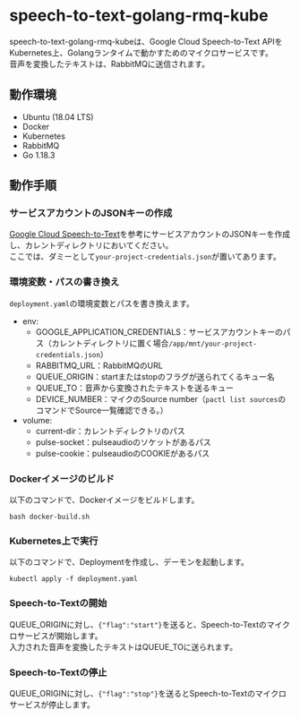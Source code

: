 # speech-to-text-golang-rmq-kube
speech-to-text-golang-rmq-kubeは、Google Cloud Speech-to-Text APIをKubernetes上、Golangランタイムで動かすためのマイクロサービスです。  
音声を変換したテキストは、RabbitMQに送信されます。

## 動作環境
- Ubuntu (18.04 LTS)
- Docker
- Kubernetes
- RabbitMQ
- Go 1.18.3

## 動作手順
### サービスアカウントのJSONキーの作成
[Google Cloud Speech-to-Text](https://cloud.google.com/speech-to-text/docs/before-you-begin?hl=ja)を参考にサービスアカウントのJSONキーを作成し、カレントディレクトリにおいてください。  
ここでは、ダミーとして`your-project-credentials.json`が置いてあります。

### 環境変数・パスの書き換え
`deployment.yaml`の環境変数とパスを書き換えます。

- env:
	- GOOGLE_APPLICATION_CREDENTIALS：サービスアカウントキーのパス（カレントディレクトリに置く場合`/app/mnt/your-project-credentials.json`）
	- RABBITMQ_URL：RabbitMQのURL
	- QUEUE_ORIGIN：startまたはstopのフラグが送られてくるキュー名
	- QUEUE_TO：音声から変換されたテキストを送るキュー
	- DEVICE_NUMBER：マイクのSource number（`pactl list sources`のコマンドでSource一覧確認できる。）
- volume:
	- current-dir：カレントディレクトリのパス
	- pulse-socket：pulseaudioのソケットがあるパス
	- pulse-cookie：pulseaudioのCOOKIEがあるパス

### Dockerイメージのビルド
以下のコマンドで、Dockerイメージをビルドします。
```
bash docker-build.sh
```

### Kubernetes上で実行
以下のコマンドで、Deploymentを作成し、デーモンを起動します。
```
kubectl apply -f deployment.yaml
```

### Speech-to-Textの開始
QUEUE_ORIGINに対し、`{"flag":"start"}`を送ると、Speech-to-Textのマイクロサービスが開始します。  
入力された音声を変換したテキストはQUEUE_TOに送られます。

### Speech-to-Textの停止
QUEUE_ORIGINに対し、`{"flag":"stop"}`を送るとSpeech-to-Textのマイクロサービスが停止します。
